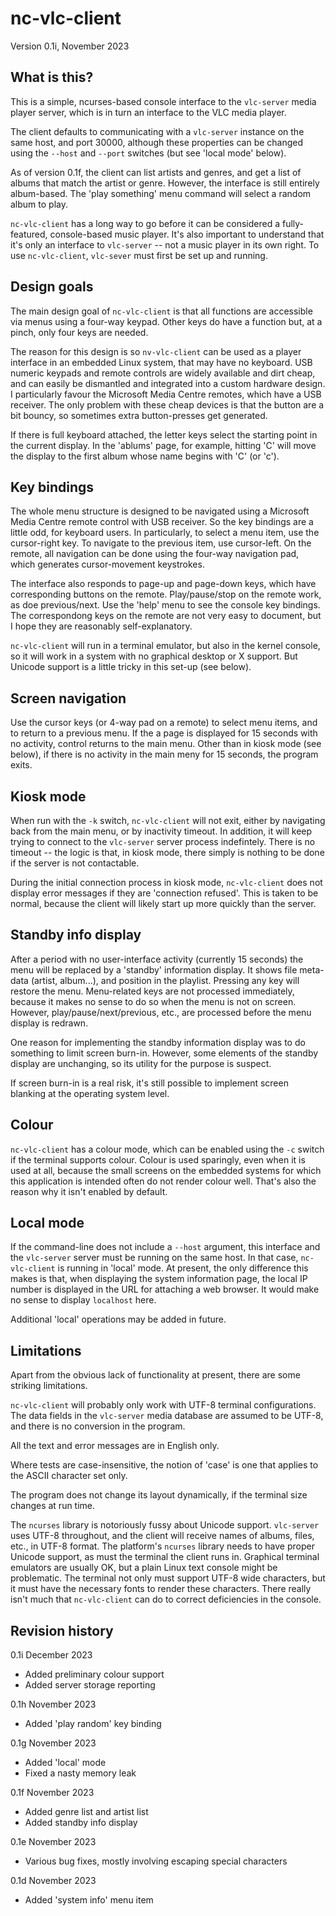 # nc-vlc-client

Version 0.1i, November 2023

## What is this?

This is a simple, ncurses-based console interface to the `vlc-server`
media player server, which is in turn an interface to the VLC media player.

The client defaults to communicating with a `vlc-server` instance on
the same host, and port 30000, although these properties can be
changed using the `--host` and `--port` switches (but see 'local mode'
below).

As of version 0.1f, the client can list artists and genres, and get a list
of albums that match the artist or genre. However, the interface
is still entirely album-based. The 'play something' menu command
will select a random album to play.

`nc-vlc-client` has a long way to go before it can be considered a
fully-featured, console-based music player. It's also important to
understand that it's only an interface to `vlc-server` -- not a music
player in its own right. To use `nc-vlc-client`, `vlc-sever` must first
be set up and running. 

## Design goals

The main design goal of `nc-vlc-client` is that all functions are
accessible via menus using a four-way keypad. Other keys do have a 
function but, at a pinch, only four keys are needed. 

The reason for this design is so `nv-vlc-client` can be used as 
a player interface in an embedded Linux system, that may have no
keyboard. USB numeric keypads and remote controls are widely 
available and dirt cheap, 
and can easily be dismantled and integrated into a custom hardware
design. I particularly favour the Microsoft Media Centre 
remotes, which have a USB receiver. The only problem with these
cheap devices is that the button are a bit bouncy, so sometimes
extra button-presses get generated.

If there is full keyboard attached, the letter keys select the
starting point in the current display. In the 'ablums' page, for
example, hitting 'C' will move the display to the first album whose
name begins with 'C' (or 'c').

## Key bindings

The whole menu structure is designed to be navigated using a 
Microsoft Media Centre remote control with USB receiver. So the key
bindings are a little odd, for keyboard users. In particularly,
to select a menu item, use the cursor-right key. To navigate to
the previous item, use cursor-left. On the remote, all navigation
can be done using the four-way navigation pad, which generates
cursor-movement keystrokes.

The interface also responds to page-up and page-down keys, which
have corresponding buttons on the remote. Play/pause/stop on the remote
work, as doe previous/next. Use the 'help' menu to see the
console key bindings. The correspondong keys on the remote are not
very easy to document, but I hope they are reasonably self-explanatory. 

`nc-vlc-client` will run in a terminal emulator, but also in the
kernel console, so it will work in a system with no graphical
desktop or X support. But Unicode support is a little tricky
in this set-up (see below).

## Screen navigation

Use the cursor keys (or 4-way pad on a remote) to select menu items,
and to return to a previous menu. If the a page is displayed for
15 seconds with no activity, control returns to the main menu.
Other than in kiosk mode (see below), if there is no activity in the
main meny for 15 seconds, the program exits.

## Kiosk mode

When run with the `-k` switch, `nc-vlc-client` will not exit, either 
by navigating back from the main menu, or by inactivity timeout.
In addition, it will keep trying to connect to the `vlc-server` server
process indefintely. There is no timeout -- the logic is that, in 
kiosk mode, there simply is nothing to be done if the server is
not contactable.

During the initial connection process in kiosk mode, `nc-vlc-client`
does not display error messages if they are 'connection refused'. This
is taken to be normal, because the client will likely start up more 
quickly than the server.

## Standby info display

After a period with no user-interface activity (currently 15 seconds) the menu
will be replaced by a 'standby' information display.  It shows file meta-data
(artist, album...), and position in the playlist. Pressing any key will restore
the menu. Menu-related keys are not processed immediately, because it makes no
sense to do so when the menu is not on screen. However,
play/pause/next/previous, etc., are processed before the menu display is
redrawn. 

One reason for implementing the standby information display was to do something
to limit screen burn-in. However, some elements of the standby display are
unchanging, so its utility for the purpose is suspect.

If screen burn-in is a real risk, it's still possible to implement screen
blanking at the operating system level. 

## Colour

`nc-vlc-client` has a colour mode, which can be enabled using the
`-c` switch if the terminal supports colour. Colour is used sparingly,
even when it is used at all, because the small screens on the embedded
systems for which this application is intended often do not render
colour well. That's also the reason why it isn't enabled by default.

## Local mode

If the command-line does not include a `--host` argument, this 
interface and the `vlc-server` server must be running on the same
host. In that case, `nc-vlc-client` is running in 'local' mode.
At present, the only difference this makes is that, when displaying
the system information page, the local IP number is displayed in the
URL for attaching a web browser. It would make no sense to display
`localhost` here. 

Additional 'local' operations may be added in future.

## Limitations

Apart from the obvious lack of functionality at present, there are some
striking limitations.

`nc-vlc-client` will probably only work with UTF-8 terminal configurations.
The data fields in the `vlc-server` media database are assumed to be
UTF-8, and there is no conversion in the program. 

All the text and error messages are in English only.

Where tests are case-insensitive, the notion of 'case' is one that
applies to the ASCII character set only.

The program does not change its layout dynamically, if the terminal size
changes at run time.

The `ncurses` library is notoriously fussy about Unicode support. 
`vlc-server` uses UTF-8 throughout, and the client will receive names
of albums, files, etc., in UTF-8 format. The platform's `ncurses` library
needs to have proper Unicode support, as must the terminal the client
runs in. Graphical terminal emulators are usually OK, but a plain
Linux text console might be problematic. The terminal not only must
support UTF-8 wide characters, but it must have the necessary fonts to
render these characters.  There really isn't much that `nc-vlc-client` can
do to correct deficiencies in the console.

## Revision history

0.1i December 2023
- Added preliminary colour support 
- Added server storage reporting 

0.1h November 2023
- Added 'play random' key binding 

0.1g November 2023
- Added 'local' mode
- Fixed a nasty memory leak

0.1f November 2023
- Added genre list and artist list
- Added standby info display

0.1e November 2023
- Various bug fixes, mostly involving escaping special characters 


0.1d November 2023
- Added 'system info' menu item 


